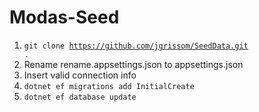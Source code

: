 # Modas-Seed

1. <code>git clone https://github.com/jgrissom/SeedData.git .</code>
2. Rename rename.appsettings.json to appsettings.json
3. Insert valid connection info
4. <code>dotnet ef migrations add InitialCreate</code>
5. <code>dotnet ef database update</code>
